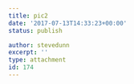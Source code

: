 ```yaml
---
title: pic2
date: '2017-07-13T14:33:23+00:00'
status: publish

author: stevedunn
excerpt: ''
type: attachment
id: 174
---
```

<!DOCTYPE html PUBLIC "-//W3C//DTD HTML 4.0 Transitional//EN" "http://www.w3.org/TR/REC-html40/loose.dtd">
<?xml encoding="UTF-8">
